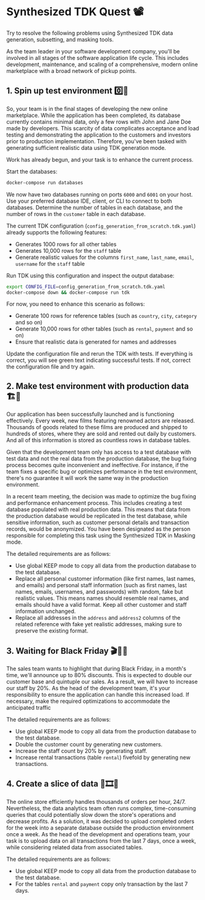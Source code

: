 # Synthesized TDK Quest 📽️

Try to resolve the following problems using Synthesized TDK data generation, subsetting, and masking tools.

As the team leader in your software development company, you'll be involved in all stages of the software application life cycle. This includes development, maintenance, and scaling of a comprehensive, modern online marketplace with a broad network of pickup points.

## 1. Spin up test environment 0️⃣🧪

So, your team is in the final stages of developing the new online marketplace. While the application has been completed, its database currently contains minimal data, only a few rows with John and Jane Doe made by developers. This scarcity of data complicates acceptance and load testing and demonstrating the application to the customers and investors prior to production implementation. Therefore, you've been tasked with generating sufficient realistic data using TDK generation mode.

Work has already begun, and your task is to enhance the current process.

Start the databases:

```bash
docker-compose run databases
```

We now have two databases running on ports `6000` and `6001` on your host.
Use your preferred database IDE, client, or CLI to connect to both databases. Determine the number of tables in each database, and the number of rows in the `customer` table in each database.

The current TDK configuration (`config_generation_from_scratch.tdk.yaml`) already supports the following features:

- Generates 1000 rows for all other tables
- Generates 10,000 rows for the `staff` table
- Generate realistic values for the columns `first_name`, `last_name`, `email`, `username` for the `staff` table

Run TDK using this configuration and inspect the output database:

```bash
export CONFIG_FILE=config_generation_from_scratch.tdk.yaml
docker-compose down && docker-compose run tdk
```

For now, you need to enhance this scenario as follows:

- Generate 100 rows for reference tables (such as `country`, `city`, `category` and so on)
- Generate 10,000 rows for other tables (such as `rental`, `payment` and so on)
- Ensure that realistic data is generated for names and addresses

Update the configuration file and rerun the TDK with tests. If everything is correct, you will see green text indicating successful tests. If not, correct the configuration file and try again.

## 2. Make test environment with production data 🏗️💽

Our application has been successfully launched and is functioning effectively. Every week, new films featuring renowned actors are released. Thousands of goods related to these films are produced and shipped to hundreds of stores, where they are sold and rented out daily by customers. And all of this information is stored as countless rows in database tables.

Given that the development team only has access to a test database with test data and not the real data from the production database, the bug fixing process becomes quite inconvenient and ineffective. For instance, if the team fixes a specific bug or optimizes performance in the test environment, there's no guarantee it will work the same way in the production environment.

In a recent team meeting, the decision was made to optimize the bug fixing and performance enhancement process. This includes creating a test database populated with real production data. This means that data from the production database would be replicated in the test database, while sensitive information, such as customer personal details and transaction records, would be anonymized. You have been designated as the person responsible for completing this task using the Synthesized TDK in Masking mode.

The detailed requirements are as follows:

- Use global KEEP mode to copy all data from the production database to the test database.
- Replace all personal customer information (like first names, last names, and emails) and personal staff information (such as first names, last names, emails, usernames, and passwords) with random, fake but realistic values. This means names should resemble real names, and emails should have a valid format. Keep all other customer and staff information unchanged.
- Replace all addresses in the `address` and `address2` columns of the related reference with fake yet realistic addresses, making sure to preserve the existing format.

## 3. **Waiting for Black Friday** 🎬🎁🖤

The sales team wants to highlight that during Black Friday, in a month's time, we'll announce up to 80% discounts. This is expected to double our customer base and quintuple our sales. As a result, we will have to increase our staff by 20%. As the head of the development team, it's your responsibility to ensure the application can handle this increased load. If necessary, make the required optimizations to accommodate the anticipated traffic

The detailed requirements are as follows:

- Use global KEEP mode to copy all data from the production database to the test database.
- Double the customer count by generating new customers.
- Increase the staff count by 20% by generating staff.
- Increase rental transactions (table `rental`) fivefold by generating new transactions.

## 4. Create a slice of data 🔪🎞️🔪

The online store efficiently handles thousands of orders per hour, 24/7. Nevertheless, the data analytics team often runs complex, time-consuming queries that could potentially slow down the store's operations and decrease profits. As a solution, it was decided to upload completed orders for the week into a separate database outside the production environment once a week. As the head of the development and operations team, your task is to upload data on all transactions from the last 7 days, once a week, while considering related data from associated tables.

The detailed requirements are as follows:

- Use global KEEP mode to copy all data from the production database to the test database.
- For the tables `rental` and `payment` copy only transaction by the last 7 days.
